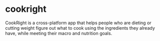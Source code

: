 # cookright
CookRight is a cross-platform app that helps people who are dieting or cutting weight figure out what to cook using the ingredients they already have, while meeting their macro and nutrition goals.
